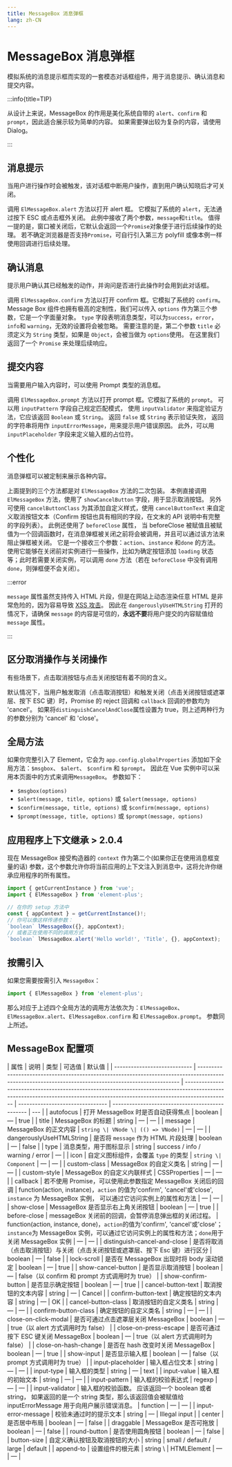 ```yaml
---
title: MessageBox 消息弹框
lang: zh-CN
---
```


# MessageBox 消息弹框

模拟系统的消息提示框而实现的一套模态对话框组件，用于消息提示、确认消息和提交内容。

:::info{title=TIP}

从设计上来说，MessageBox 的作用是美化系统自带的 `alert`、`confirm` 和 `prompt`，因此适合展示较为简单的内容。 如果需要弹出较为复杂的内容，请使用 Dialog。

:::

## 消息提示

当用户进行操作时会被触发，该对话框中断用户操作，直到用户确认知晓后才可关闭。

调用 `ElMessageBox.alert` 方法以打开 alert 框。 它模拟了系统的 `alert`，无法通过按下 ESC 或点击框外关闭。 此例中接收了两个参数，`message`和`title`。 值得一提的是，窗口被关闭后，它默认会返回一个`Promise`对象便于进行后续操作的处理。 若不确定浏览器是否支持`Promise`，可自行引入第三方 polyfill 或像本例一样使用回调进行后续处理。

<code src="./alert.tsx"></code>

## 确认消息

提示用户确认其已经触发的动作，并询问是否进行此操作时会用到此对话框。

调用 `ElMessageBox.confirm` 方法以打开 confirm 框。它模拟了系统的 `confirm`。 Message Box 组件也拥有极高的定制性，我们可以传入 `options` 作为第三个参数，它是一个字面量对象。 `type` 字段表明消息类型，可以为`success`，`error`，`info`和 `warning`，无效的设置将会被忽略。 需要注意的是，第二个参数 `title` 必须定义为 `String` 类型，如果是 `Object`，会被当做为 `options`使用。 在这里我们返回了一个 `Promise` 来处理后续响应。

<code src="./confirm.tsx"></code>

## 提交内容

当需要用户输入内容时，可以使用 Prompt 类型的消息框。

调用 `ElMessageBox.prompt` 方法以打开 prompt 框。它模拟了系统的 `prompt`。 可以用 `inputPattern` 字段自己规定匹配模式， 使用 `inputValidator` 来指定验证方法，它应该返回 `Boolean` 或 `String`。 返回 `false` 或 `String` 表示验证失败， 返回的字符串将用作 `inputErrorMessage`，用来提示用户错误原因。 此外，可以用 `inputPlaceholder` 字段来定义输入框的占位符。

<code src="./prompt.tsx"></code>

<!--

## 使用 VNode

`message` 可以是 VNode。

<code src="./use-vnode.tsx"></code> -->

## 个性化

消息弹框可以被定制来展示各种内容。

上面提到的三个方法都是对 `ElMessageBox` 方法的二次包装。 本例直接调用 `ElMessageBox` 方法，使用了 `showCancelButton` 字段，用于显示取消按钮。 另外可使用 `cancelButtonClass` 为其添加自定义样式，使用 `cancelButtonText` 来自定义取消按钮文本（Confirm 按钮也具有相同的字段，在文末的 API 说明中有完整的字段列表）。 此例还使用了 `beforeClose` 属性， 当 beforeClose 被赋值且被赋值为一个回调函数时，在消息弹框被关闭之前将会被调用，并且可以通过该方法来阻止弹框被关闭。 它是一个接收三个参数：`action`、`instance` 和`done` 的方法。 使用它能够在关闭前对实例进行一些操作，比如为确定按钮添加 `loading` 状态等；此时若需要关闭实例，可以调用 `done` 方法（若在 `beforeClose` 中没有调用 `done`，则弹框便不会关闭）。

<code src="./customization.tsx"></code>

<!-- ## 使用 HTML 片段

`message` 支持传入 HTML 字符串来作为正文内容。

将 `dangerouslyUseHTMLString` 属性设置为 true，`message` 属性就会被当作 HTML 片段处理。

<code src="./use-html.tsx"></code> -->

:::error

`message` 属性虽然支持传入 HTML 片段，但是在网站上动态渲染任意 HTML 是非常危险的，因为容易导致 [XSS 攻击](https://en.wikipedia.org/wiki/Cross-site_scripting)。 因此在 `dangerouslyUseHTMLString` 打开的情况下，请确保 `message` 的内容是可信的，**永远不要**将用户提交的内容赋值给 `message` 属性。

:::

## 区分取消操作与关闭操作

有些场景下，点击取消按钮与点击关闭按钮有着不同的含义。

默认情况下，当用户触发取消（点击取消按钮）和触发关闭（点击关闭按钮或遮罩层、按下 ESC 键）时，Promise 的 reject 回调和 `callback` 回调的参数均为 'cancel'。 如果将`distinguishCancelAndClose`属性设置为 true，则上述两种行为的参数分别为 'cancel' 和 'close'。

<code src="./distinguishable-close-cancel.tsx"></code>

<!-- ## 内容居中

消息弹框支持使用居中布局。

将 `center` 属性设置为 `true` 可将内容居中显示。

<code src="./centered-content.tsx"></code>

## 自定义图标

图标可以使用任意 Vue 组件或 [渲染函数 (JSX)](https://vuejs.org/guide/extras/render-function.html)来自定义。

<code src="./customized-icon.tsx"></code> -->

<!-- ## 可拖放

设置 MessageBox 可以拖拽。

设置`draggable`属性为`true`来开启拖拽弹窗能力。

<code src="./draggable.tsx"></code> -->

## 全局方法

如果你完整引入了 Element，它会为 `app.config.globalProperties` 添加如下全局方法：`$msgbox`、 `$alert`、 `$confirm` 和 `$prompt`。 因此在 Vue 实例中可以采用本页面中的方式来调用`MessageBox`。 参数如下：

-   `$msgbox(options)`
-   `$alert(message, title, options)` 或 `$alert(message, options)`
-   `$confirm(message, title, options)` 或 `$confirm(message, options)`
-   `$prompt(message, title, options)` 或 `$prompt(message, options)`

## 应用程序上下文继承 <el-tag>> 2.0.4</el-tag>

现在 MessageBox 接受构造器的 `context` 作为第二个(如果你正在使用消息框变量的话) 参数，这个参数允许你将当前应用的上下文注入到消息中，这将允许你继承应用程序的所有属性。

```ts
import { getCurrentInstance } from 'vue';
import { ElMessageBox } from 'element-plus';

// 在你的 setup 方法中
const { appContext } = getCurrentInstance()!;
// 你可以像这样传递参数：
`boolean` lMessageBox({}, appContext);
// 或者正在使用不同的调用方式
`boolean` lMessageBox.alert('Hello world!', 'Title', {}, appContext);
```

## 按需引入

如果您需要按需引入 `MessageBox`：

```ts
import { ElMessageBox } from 'element-plus';
```

那么对应于上述四个全局方法的调用方法依次为：`ElMessageBox`、`ElMessageBox.alert`、`ElMessageBox.confirm` 和 `ElMessageBox.prompt`。 参数同上所述。

## MessageBox 配置项

| 属性                         | 说明                                                                                                                                                  | 类型                                                                                                                                                                         | 可选值                           | 默认值                                          |
| ---------------------------- | ----------------------------------------------------------------------------------------------------------------------------------------------------- | ---------------------------------------------------------------------------------------------------------------------------------------------------------------------------- | -------------------------------- | ----------------------------------------------- | --- |
| autofocus                    | 打开 MessageBox 时是否自动获得焦点                                                                                                                    | boolean                                                                                                                                                                      | —                                | true                                            |
| title                        | MessageBox 的标题                                                                                                                                     | string                                                                                                                                                                       | —                                | —                                               |
| message                      | MessageBox 的正文内容                                                                                                                                 | `string \| VNode \| (() => VNode)`                                                                                                                                           | —                                | —                                               |
| dangerouslyUseHTMLString     | 是否将 `message` 作为 HTML 片段处理                                                                                                                   | boolean                                                                                                                                                                      | —                                | false                                           |
| type                         | 消息类型，用于图标显示                                                                                                                                | string                                                                                                                                                                       | success / info / warning / error | —                                               |
| icon                         | 自定义图标组件，会覆盖 `type` 的类型                                                                                                                  | `string \| Component`                                                                                                                                                        | —                                | —                                               |
| custom-class                 | MessageBox 的自定义类名                                                                                                                               | string                                                                                                                                                                       | —                                | —                                               |
| custom-style                 | MessageBox 的自定义内联样式                                                                                                                           | CSSProperties                                                                                                                                                                | —                                | —                                               |
| callback                     | 若不使用 Promise，可以使用此参数指定 MessageBox 关闭后的回调                                                                                          | function(action, instance)，`action` 的值为'confirm', 'cancel'或'close', `instance` 为 MessageBox 实例， 可以通过它访问实例上的属性和方法                                    | —                                | —                                               |
| show-close                   | MessageBox 是否显示右上角关闭按钮                                                                                                                     | boolean                                                                                                                                                                      | —                                | true                                            |
| before-close                 | messageBox 关闭前的回调，会暂停消息弹出框的关闭过程。                                                                                                 | function(action, instance, done)，`action`的值为'confirm', 'cancel'或'close'；`instance`为 MessageBox 实例，可以通过它访问实例上的属性和方法；`done`用于关闭 MessageBox 实例 | —                                | —                                               |
| distinguish-cancel-and-close | 是否将取消（点击取消按钮）与关闭（点击关闭按钮或遮罩层、按下 Esc 键）进行区分                                                                         | boolean                                                                                                                                                                      | —                                | false                                           |
| lock-scroll                  | 是否在 MessageBox 出现时将 body 滚动锁定                                                                                                              | boolean                                                                                                                                                                      | —                                | true                                            |
| show-cancel-button           | 是否显示取消按钮                                                                                                                                      | boolean                                                                                                                                                                      | —                                | false（以 confirm 和 prompt 方式调用时为 true） |
| show-confirm-button          | 是否显示确定按钮                                                                                                                                      | boolean                                                                                                                                                                      | —                                | true                                            |
| cancel-button-text           | 取消按钮的文本内容                                                                                                                                    | string                                                                                                                                                                       | —                                | Cancel                                          |
| confirm-button-text          | 确定按钮的文本内容                                                                                                                                    | string                                                                                                                                                                       | —                                | OK                                              |
| cancel-button-class          | 取消按钮的自定义类名                                                                                                                                  | string                                                                                                                                                                       | —                                | —                                               |
| confirm-button-class         | 确定按钮的自定义类名                                                                                                                                  | string                                                                                                                                                                       | —                                | —                                               |
| close-on-click-modal         | 是否可通过点击遮罩层关闭 MessageBox                                                                                                                   | boolean                                                                                                                                                                      | —                                | true（以 alert 方式调用时为 false）             |
| close-on-press-escape        | 是否可通过按下 ESC 键关闭 MessageBox                                                                                                                  | boolean                                                                                                                                                                      | —                                | true（以 alert 方式调用时为 false）             |
| close-on-hash-change         | 是否在 hash 改变时关闭 MessageBox                                                                                                                     | boolean                                                                                                                                                                      | —                                | true                                            |
| show-input                   | 是否显示输入框                                                                                                                                        | boolean                                                                                                                                                                      | —                                | false（以 prompt 方式调用时为 true）            |
| input-placeholder            | 输入框占位文本                                                                                                                                        | string                                                                                                                                                                       | —                                | —                                               |
| input-type                   | 输入框的类型                                                                                                                                          | string                                                                                                                                                                       | —                                | text                                            |
| input-value                  | 输入框的初始文本                                                                                                                                      | string                                                                                                                                                                       | —                                | —                                               |
| input-pattern                | 输入框的校验表达式                                                                                                                                    | regexp                                                                                                                                                                       | —                                | —                                               |
| input-validator              | 输入框的校验函数。 应该返回一个 boolean 或者 string， 如果返回的是一个 string 类型，那么该返回值会被赋值给 inputErrorMessage 用于向用户展示错误消息。 | function                                                                                                                                                                     | —                                | —                                               |
| input-error-message          | 校验未通过时的提示文本                                                                                                                                | string                                                                                                                                                                       | —                                | Illegal input                                   |
| center                       | 是否居中布局                                                                                                                                          | boolean                                                                                                                                                                      | —                                | false                                           |
| draggable                    | MessageBox 是否可拖放                                                                                                                                 | boolean                                                                                                                                                                      | —                                | false                                           |
| round-button                 | 是否使用圆角按钮                                                                                                                                      | boolean                                                                                                                                                                      | —                                | false                                           |
| button-size                  | 自定义确认按钮及取消按钮的大小                                                                                                                        | string                                                                                                                                                                       | small / default / large          | default                                         |
| append-to                    | 设置组件的根元素                                                                                                                                      | string \                                                                                                                                                                     | HTMLElement                      | —                                               | —   |
